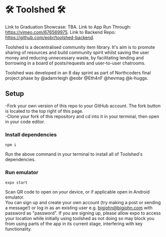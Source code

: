# 🛠 Toolshed 🛠

Link to Graduation Showcase: TBA. 
Link to App Run Through: https://vimeo.com/676569975. 
Link to Backend Repo: https://github.com/eobr/toolshed-backend. 

Toolshed is a decentralised community item library. It's aim is to promote sharing of resources and build community spirit whilst saving the user money and reducing unnecessary waste, by facilitating lending and borrowing in a board of posts/requests and user-to-user chatrooms.

Toolshed was developed in an 8 day sprint as part of Northcoders final project phase by @adamrleigh @eobr @Eth4nF @hevmag @k-huggs.

## Setup

-Fork your own version of this repo to your GitHub account. The fork button is located to the top right of this page.  
-Clone your fork of this repository and cd into it in your terminal, then open in your code editor.

### Install dependencies

```
npm i
```
Run the above command in your terminal to install all of Toolshed's dependencies.

### Run emulator

```
expo start
```
Scan QR code to open on your device, or if applicable open in Android emulator.  
You can sign up and create your own account (try making a post or sending a message!) or log in as an existing user e.g. bigjohn@bigjohn.com with password as "password".  If you are signing up, please allow expo to access your location while initially using toolshed as not doing so may block you from using parts of the app in its current stage, interfering with key functionality. 


